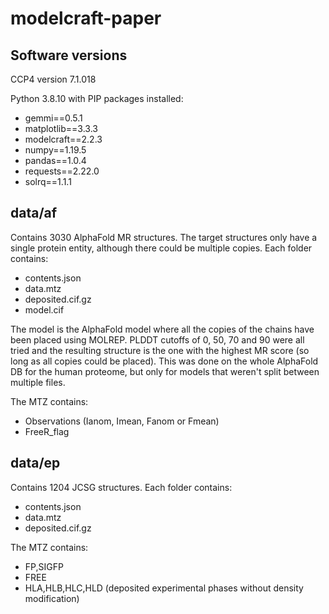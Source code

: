 # modelcraft-paper

## Software versions

CCP4 version 7.1.018

Python 3.8.10 with PIP packages installed:

- gemmi==0.5.1
- matplotlib==3.3.3
- modelcraft==2.2.3
- numpy==1.19.5
- pandas==1.0.4
- requests==2.22.0
- solrq==1.1.1

## data/af

Contains 3030 AlphaFold MR structures.
The target structures only have a single protein entity,
although there could be multiple copies.
Each folder contains:

- contents.json
- data.mtz
- deposited.cif.gz
- model.cif

The model is the AlphaFold model
where all the copies of the chains have been placed using MOLREP.
PLDDT cutoffs of 0, 50, 70 and 90 were all tried and the resulting structure
is the one with the highest MR score (so long as all copies could be placed).
This was done on the whole AlphaFold DB for the human proteome,
but only for models that weren't split between multiple files.

The MTZ contains:

- Observations (Ianom, Imean, Fanom or Fmean)
- FreeR_flag

## data/ep

Contains 1204 JCSG structures.
Each folder contains:

- contents.json
- data.mtz
- deposited.cif.gz

The MTZ contains:

- FP,SIGFP
- FREE
- HLA,HLB,HLC,HLD (deposited experimental phases without density modification)
